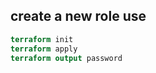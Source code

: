 
## create a new role use

```terraform
terraform init
terraform apply
terraform output password
```